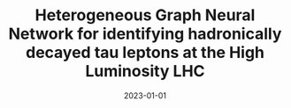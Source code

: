---
title: "Heterogeneous Graph Neural Network for identifying hadronically decayed tau leptons at the High Luminosity LHC"
date: 2023-01-01
venue: JINST 18 (2023) P07001
link: https://doi.org/10.1088/1748-0221/18/07/P07001
inspire_id: 2620136
authors: Andris Huang, Xiangyang Ju, Jacob Lyons,  et al.
bibtex: '@article{Huang:2023ssr,\n archiveprefix = {arXiv},\n author = {Huang, Andris and Ju, Xiangyang and Lyons, Jacob and Murnane, Daniel and Pettee, Mariel and Reed, Landon},\n doi = {10.1088/1748-0221/18/07/P07001},\n eprint = {2301.00501},\n journal = {JINST},\n number = {07},\n pages = {P07001},\n primaryclass = {physics.ins-det},\n title = {{Heterogeneous Graph Neural Network for identifying hadronically decayed tau leptons at the High Luminosity LHC}},\n volume = {18},\n year = {2023}\n}\n'
---